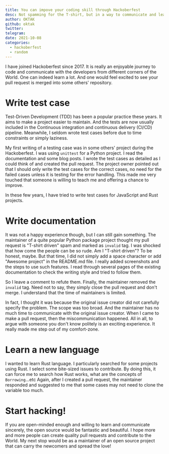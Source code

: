 ```yaml
---
title: You can impove your coding skill through Hackoberfest
desc: Not spamming for the T-shirt, but in a way to communicate and learn.
author: OKTAK
github: oktak
twitter:
telegram:
date: 2021-10-08
categories:
  - hackoberfest
  - random
---
```


I have joined Hackoberfest since 2017. It is really an enjoyable journey to code and communicate with the developers from different corners of the World. One can indeed learn a lot. And one would feel excited to see your pull request is merged into some others' repository.

# Write test case

Test-Driven Development (TDD) has been a popular practice these years. It aims to make a project easier to maintain. And the tests are now usually included in the Continuous integration and continuous delivery (CI/CD) pipeline. Meanwhile, I seldom wrote test cases before due to time constraints or simply laziness.

My first writing of a testing case was in some others' project during the Hackoberfest. I was using `unittest` for a Python project. I read the documentation and some blog posts. I wrote the test cases as detailed as I could think of and created the pull request. The project owner pointed out that I should only write the test cases for the correct cases, no need for the failed cases unless it is testing for the error handling. This made me very touched that someone is willing to teach me and offering a chance to improve.

In these few years, I have tried to write test cases for JavaScript and Rust projects.

# Write documentation

It was not a happy experience though, but I can still gain something. The maintainer of a quite popular Python package project thought my pull request is "T-shirt driven" spam and marked as `invalid` tag. I was shocked that how come the people can be so rude. Am I "T-shirt driven"? To be honest, maybe. But that time, I did not simply add a space character or add "Awesome project" in the README.md file. I really added screenshots and the steps to use such features. I read through several pages of the existing documentation to check the writing style and tried to follow them.

So I leave a comment to refute them. Finally, the maintainer removed the `invalid` tag. Need not to say, they simply close the pull request and don't merge. I understand that the time of maintainers is limited.

In fact, I thought it was because the original issue creator did not carefully specify the problem. The scope was too broad. And the maintainer has no much time to communicate with the original issue creator. When I came to make a pull request, then the miscommunication happened. All in all, to argue with someone you don't know politely is an exciting experience. It really made me step out of my comfort-zone.

# Learn a new language

I wanted to learn Rust language. I particularly searched for some projects using Rust. I select some bite-sized issues to contribute. By doing this, it can force me to search how Rust works, what are the concepts of `Borrowing`...etc Again, after I created a pull request, the maintainer responded and suggested to me that some cases may not need to clone the variable too much.

# Start hacking!

If you are open-minded enough and willing to learn and communicate sincerely, the open source would be fantastic and beautiful. I hope more and more people can create quality pull requests and contribute to the World. My next stop would be as a maintainer of an open source project that can carry the newcomers and spread the love!
